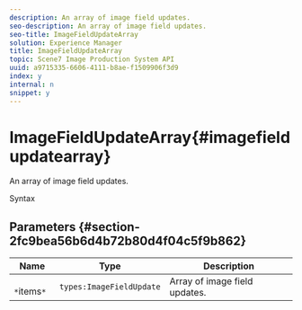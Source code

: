 ```yaml
---
description: An array of image field updates.
seo-description: An array of image field updates.
seo-title: ImageFieldUpdateArray
solution: Experience Manager
title: ImageFieldUpdateArray
topic: Scene7 Image Production System API
uuid: a9715335-6606-4111-b8ae-f1509906f3d9
index: y
internal: n
snippet: y
---
```


# ImageFieldUpdateArray{#imagefieldupdatearray}

An array of image field updates.

 Syntax 

## Parameters {#section-2fc9bea56b6d4b72b80d4f04c5f9b862}

|  Name  | Type  | Description  |
|---|---|---|
|  ` *`items`*`  | `types:ImageFieldUpdate`  | Array of image field updates.  |

